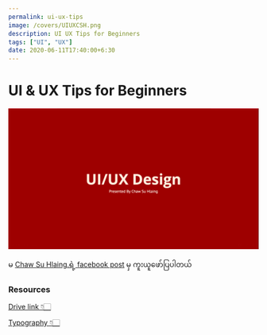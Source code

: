 ```yaml
---
permalink: ui-ux-tips
image: /covers/UIUXCSH.png
description: UI UX Tips for Beginners
tags: ["UI", "UX"]
date: 2020-06-11T17:40:00+6:30
---
```


# UI & UX Tips for Beginners

!['UIUX Tips'](../.vuepress/public/covers/../../../../.vuepress/public/covers/UIUXCSH.png)

မ [Chaw Su Hlaing.ရဲ့ facebook post](https://web.facebook.com/ChawSuHlaing2209/videos/1843630629135302) မှ ကူးယူဖော်ပြပါတယ်

### Resources

[ Drive link 👇🏻](https://drive.google.com/drive/folders/1iFnhcMttv51Dkj7dUziRa5GQNf1ioDiy)

[Typography 👇🏻](https://youtu.be/QrNi9FmdlxY)

